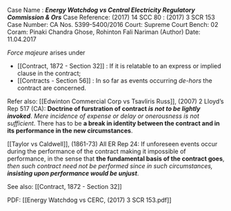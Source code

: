 Case Name : ***Energy Watchdog vs Central Electricity Regulatory Commission & Ors***
Case Reference: (2017) 14 SCC 80 : (2017) 3 SCR 153
Case Number: CA Nos. 5399-5400/2016
Court: Supreme Court
Bench: 02
Coram: Pinaki Chandra Ghose, Rohinton Fali Nariman (Author)
Date: 11.04.2017

*Force majeure* arises under
- [[Contract, 1872 - Section 32]] : If it is relatable to an express or implied clause in the contract;
- [[Contracts - Section 56]] : In so far as events occurring *de-hors* the contract are concerned.

Refer also:
[[Edwinton Commercial Corp vs Tsavliris Russ]], (2007) 2 Lloyd’s Rep 517 (CA): **Doctrine of furstration of contract *is not to be lightly invoked***. *Mere incidence of expense or delay or onerousness is not sufficient*. There has to be **a break in identity between the contract and in its performance in the new circumstances**. 

[[Taylor vs Caldwell]], (1861-73) All ER Rep 24: If unforeseen events occur during the performance of the contract making it impossible of performance, in the sense that **the fundamental basis of the contract goes**, *then such contract need not be performed since in such circumstances,* ***insisting upon performance would be unjust***. 


See also:
[[Contract, 1872 - Section 32]] 

PDF:
[[Energy Watchdog vs CERC, (2017) 3 SCR 153.pdf]]